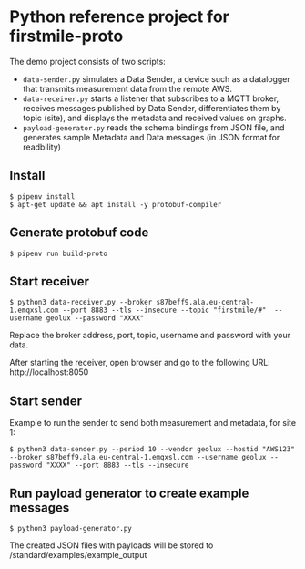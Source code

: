 # Python reference project for firstmile-proto

The demo project consists of two scripts: 
* `data-sender.py` simulates a Data Sender, a device such as a datalogger that transmits measurement data from the remote AWS.
* `data-receiver.py` starts a listener that subscribes to a MQTT broker, receives messages published by Data Sender, differentiates them by topic (site), and displays the metadata and received values on graphs. 
* `payload-generator.py` reads the schema bindings from JSON file, and generates sample Metadata and Data messages (in JSON format for readbility)

## Install

    $ pipenv install
    $ apt-get update && apt install -y protobuf-compiler

## Generate protobuf code

    $ pipenv run build-proto

## Start receiver

    $ python3 data-receiver.py --broker s87beff9.ala.eu-central-1.emqxsl.com --port 8883 --tls --insecure --topic "firstmile/#"  --username geolux --password "XXXX"

Replace the broker address, port, topic, username and password with your data.

After starting the receiver, open browser and go to the following URL: http://localhost:8050

## Start sender

Example to run the sender to send both measurement and metadata, for site 1:
    
    $ python3 data-sender.py --period 10 --vendor geolux --hostid "AWS123" --broker s87beff9.ala.eu-central-1.emqxsl.com --username geolux --password "XXXX" --port 8883 --tls --insecure

## Run payload generator to create example messages

    $ python3 payload-generator.py

The created JSON files with payloads will be stored to /standard/examples/example_output